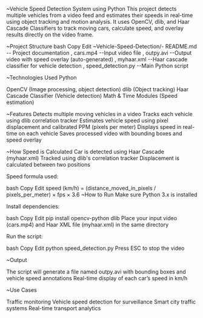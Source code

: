 ~Vehicle Speed Detection System using Python 
This project detects multiple vehicles from a video feed and estimates their speeds in real-time using object tracking and motion analysis. It uses OpenCV, dlib, and Haar Cascade Classifiers to track moving cars, calculate speed, and overlay results directly on the video frame.

~Project Structure
bash
Copy
Edit
~Vehicle-Speed-Detection/-
README.md      -- Project documentation
, cars.mp4          --Input video file
, outpy.avi         --Output video with speed overlay (auto-generated)
, myhaar.xml        --Haar cascade classifier for vehicle detection
, speed_detection.py  --Main Python script

~Technologies Used
Python

OpenCV (Image processing, object detection)
dlib (Object tracking)
Haar Cascade Classifier (Vehicle detection)
Math & Time Modules (Speed estimation)

~Features
Detects multiple moving vehicles in a video
Tracks each vehicle using dlib correlation tracker
Estimates vehicle speed using pixel displacement and calibrated PPM (pixels per meter)
Displays speed in real-time on each vehicle
Saves processed video with bounding boxes and speed overlay

~How Speed is Calculated
Car is detected using Haar Cascade (myhaar.xml)
Tracked using dlib's correlation tracker
Displacement is calculated between two positions

Speed formula used:

bash
Copy
Edit
speed (km/h) = (distance_moved_in_pixels / pixels_per_meter) × fps × 3.6
~How to Run
Make sure Python 3.x is installed

Install dependencies:

bash
Copy
Edit
pip install opencv-python dlib
Place your input video (cars.mp4) and Haar XML file (myhaar.xml) in the same directory

Run the script:

bash
Copy
Edit
python speed_detection.py
Press ESC to stop the video

~Output

The script will generate a file named outpy.avi with bounding boxes and vehicle speed annotations
Real-time display of each car’s speed in km/h

~Use Cases

Traffic monitoring
Vehicle speed detection for surveillance
Smart city traffic systems
Real-time transport analytics



